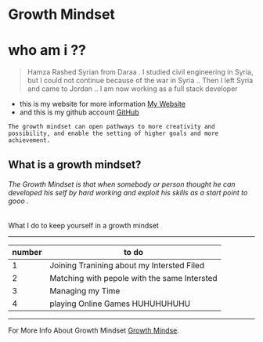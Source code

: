 # Growth Mindset

# who am i ?? 
 > Hamza Rashed Syrian from Daraa . I studied civil engineering in Syria, but I could not continue because of the war in Syria .. Then I left Syria and came to Jordan ..
I am now working as a full stack developer
* this is my website for more information [My Website](https://hamzarashed.herokuapp.com/)
* and this is my github account [GitHub](https://github.com/Hamza-Rashed/)

`The growth mindset can open pathways to more creativity and possibility, and enable the setting of higher goals and more achievement.`

## What is a growth mindset?

###### The Growth Mindset is that when somebody or person thought he can developed his self by hard working and exploit his skills as a start point to gooo .   
  
What I do  to keep yourself in a growth mindset
___
| number | to do | 
|-----|----|
|1|Joining Tranining about my Intersted Filed|
|2|Matching with pepole with the same Intersted |
|3|Managing my Time |
|4|playing Online Games HUHUHUHUHU|
___

For More Info About Growth Mindset
[Growth Mindse](https://www.atlassian.com/blog/inside-atlassian/growth-mindset).
